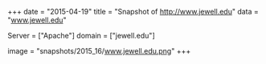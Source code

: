 
+++
date = "2015-04-19"
title = "Snapshot of http://www.jewell.edu"
data = "www.jewell.edu"

Server = ["Apache"]
domain = ["jewell.edu"]

  image = "snapshots/2015_16/www.jewell.edu.png"
+++
#
